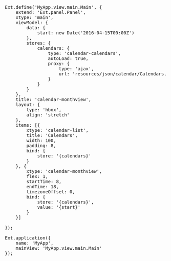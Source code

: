 <pre class="runnable run">
Ext.define('MyApp.view.main.Main', {
    extend: 'Ext.panel.Panel',
    xtype: 'main', 
    viewModel: {
        data: {
            start: new Date('2016-04-15T00:00Z')
        },
        stores: {
            calendars: {
                type: 'calendar-calendars',
                autoLoad: true,
                proxy: {
                    type: 'ajax',
                    url: 'resources/json/calendar/Calendars.json'
                }
            }
        }
    }, 
    title: 'calendar-monthview',
    layout: {
        type: 'hbox',
        align: 'stretch'
    },
    items: [{
        xtype: 'calendar-list',
        title: 'Calendars',
        width: 100,
        padding: 8,
        bind: {
            store: '{calendars}'
        }
    }, {
        xtype: 'calendar-monthview',
        flex: 1,
        startTime: 8,
        endTime: 18,
        timezoneOffset: 0,
        bind: {
            store: '{calendars}',
            value: '{start}'
        }
    }]

});

Ext.application({
    name: 'MyApp',
    mainView: 'MyApp.view.main.Main'
});

</pre>


